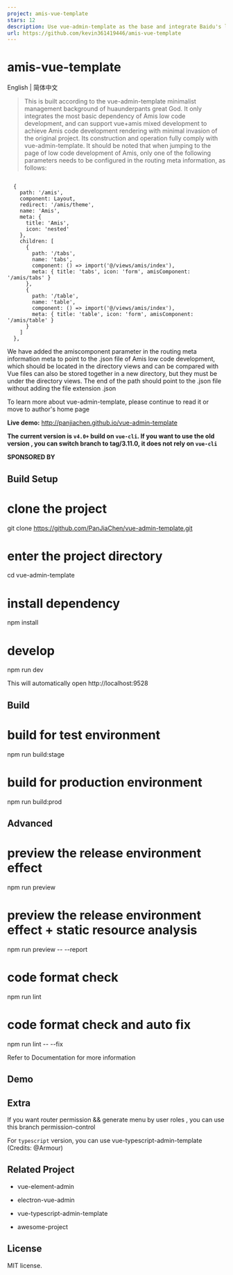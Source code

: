 ```yaml
---
project: amis-vue-template
stars: 12
description: Use vue-admin-template as the base and integrate Baidu's low code tool amis
url: https://github.com/kevin361419446/amis-vue-template
---
```


amis-vue-template
=================

English | 简体中文

> This is built according to the vue-admin-template minimalist management background of huaunderpants great God. It only integrates the most basic dependency of Amis low code development, and can support vue+amis mixed development to achieve Amis code development rendering with minimal invasion of the original project. Its construction and operation fully comply with vue-admin-template. It should be noted that when jumping to the page of low code development of Amis, only one of the following parameters needs to be configured in the routing meta information, as follows:

```

  {
    path: '/amis',
    component: Layout,
    redirect: '/amis/theme',
    name: 'Amis',
    meta: {
      title: 'Amis',
      icon: 'nested'
    },
    children: [
      {
        path: '/tabs',
        name: 'tabs',
        component: () => import('@/views/amis/index'),
        meta: { title: 'tabs', icon: 'form', amisComponent: '/amis/tabs' }
      },
      {
        path: '/table',
        name: 'table',
        component: () => import('@/views/amis/index'),
        meta: { title: 'table', icon: 'form', amisComponent: '/amis/table' }
      }
    ]
  },

```

We have added the amiscomponent parameter in the routing meta information meta to point to the .json file of Amis low code development, which should be located in the directory views and can be compared with Vue files can also be stored together in a new directory, but they must be under the directory views. The end of the path should point to the .json file without adding the file extension .json

To learn more about vue-admin-template, please continue to read it or move to author's home page

**Live demo:** http://panjiachen.github.io/vue-admin-template

**The current version is `v4.0+` build on `vue-cli`. If you want to use the old version , you can switch branch to tag/3.11.0, it does not rely on `vue-cli`**

**SPONSORED BY**

Build Setup
-----------

# clone the project
git clone https://github.com/PanJiaChen/vue-admin-template.git

# enter the project directory
cd vue-admin-template

# install dependency
npm install

# develop
npm run dev

This will automatically open http://localhost:9528

Build
-----

# build for test environment
npm run build:stage

# build for production environment
npm run build:prod

Advanced
--------

# preview the release environment effect
npm run preview

# preview the release environment effect + static resource analysis
npm run preview -- --report

# code format check
npm run lint

# code format check and auto fix
npm run lint -- --fix

Refer to Documentation for more information

Demo
----

Extra
-----

If you want router permission && generate menu by user roles , you can use this branch permission-control

For `typescript` version, you can use vue-typescript-admin-template (Credits: @Armour)

Related Project
---------------

-   vue-element-admin
    
-   electron-vue-admin
    
-   vue-typescript-admin-template
    
-   awesome-project
    

License
-------

MIT license.
